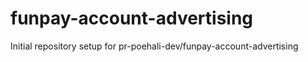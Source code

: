 # funpay-account-advertising

Initial repository setup for pr-poehali-dev/funpay-account-advertising